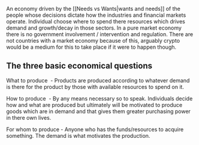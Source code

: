 An economy driven by the [[Needs vs Wants|wants and needs]] of the people whose decisions dictate how the industries and financial markets operate. Individual choose where to spend there resources which drives demand and growth/decay in those sectors. In a pure market economy there is no government involvement / intervention and regulation. There are not countries with a market economy because of this, arguably crypto would be a medium for this to take place if it were to happen though.

## The three basic economical questions
What to produce  - Products are produced according to whatever demand is there for the product by those with available resources to spend on it.

How to produce  - By any means necessary so to speak. Individuals decide how and what are produced but ultimately will be motivated to produce goods which are in demand and that gives them greater purchasing power in there own lives.

For whom to produce - Anyone who has the funds/resources to acquire something. The demand is what motivates the production.